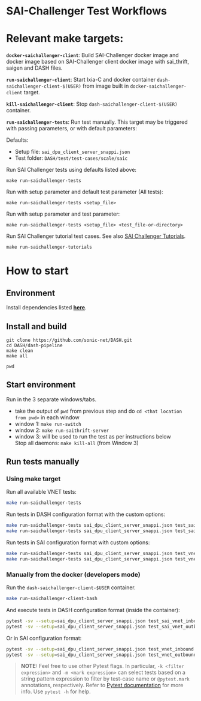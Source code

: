 # SAI-Challenger Test Workflows
# Relevant make targets:
**`docker-saichallenger-client`**: Build SAI-Challenger docker image and docker image based on SAI-Challenger client docker image with sai_thrift, saigen and DASH files.

**`run-saichallenger-client`**: Start Ixia-C and docker container `dash-saichallenger-client-$(USER)` from image built in `docker-saichallenger-client` target.

**`kill-saichallenger-client`**: Stop `dash-saichallenger-client-$(USER)` container.

**`run-saichallenger-tests`**: Run test manually. This target may be triggered with passing parameters, or with default parameters:

Defaults:
* Setup file: `sai_dpu_client_server_snappi.json`
* Test folder: `DASH/test/test-cases/scale/saic`

Run SAI Challenger tests using defaults listed above:
```
make run-saichallenger-tests
```

Run with setup parameter and default test parameter (All tests):
```
make run-saichallenger-tests <setup_file>
```

Run with setup parameter and test parameter:
```
make run-saichallenger-tests <setup_file> <test_file-or-directory>
```
Run SAI Challenger tutorial test cases. See also [SAI Challenger Tutorials](../test-cases/scale/saic/tutorial/README.md).
```
make run-saichallenger-tutorials
```

# How to start

## Environment
Install dependencies listed [**here**](../../dash-pipeline/README.md#prerequisites).

## Install and build
```
git clone https://github.com/sonic-net/DASH.git
cd DASH/dash-pipeline
make clean
make all

pwd
```

## Start environment
Run in the 3 separate windows/tabs.
- take the output of `pwd` from previous step and do `cd <that location from pwd>` in each window
- window 1: `make run-switch`
- window 2: `make run-saithrift-server`
- window 3: will be used to run the test as per instructions below<br>
Stop all daemons: `make kill-all` (from Window 3)

## Run tests manually

### Using make target
Run all available VNET tests:
```sh
make run-saichallenger-tests
```

Run tests in DASH configuration format with the custom options:
```sh
make run-saichallenger-tests sai_dpu_client_server_snappi.json test_sai_vnet_inbound.py
make run-saichallenger-tests sai_dpu_client_server_snappi.json test_sai_vnet_outbound.py
```

Run tests in SAI configuration format with custom options:
```sh
make run-saichallenger-tests sai_dpu_client_server_snappi.json test_vnet_inbound.py
make run-saichallenger-tests sai_dpu_client_server_snappi.json test_vnet_outbound.py
```

### Manually from the docker (developers mode)
Run the `dash-saichallenger-client-$USER` container.
```sh
make run-saichallenger-client-bash
```

And execute tests in DASH configuration format (inside the container):
```sh
pytest -sv --setup=sai_dpu_client_server_snappi.json test_sai_vnet_inbound.py
pytest -sv --setup=sai_dpu_client_server_snappi.json test_sai_vnet_outbound.py
```

Or in SAI configuration format:
```sh
pytest -sv --setup=sai_dpu_client_server_snappi.json test_vnet_inbound.py
pytest -sv --setup=sai_dpu_client_server_snappi.json test_vnet_outbound.py
```
>**NOTE:** Feel free to use other Pytest flags. In particular, `-k <filter expression>` and `-m <mark expression>` can select tests based on a string pattern expression to filter by test-case name or `@pytest.mark` annotations, respectively. Refer to [Pytest documentation](https://docs.pytest.org/en/7.2.x/contents.html) for more info. Use `pytest -h` for help.
